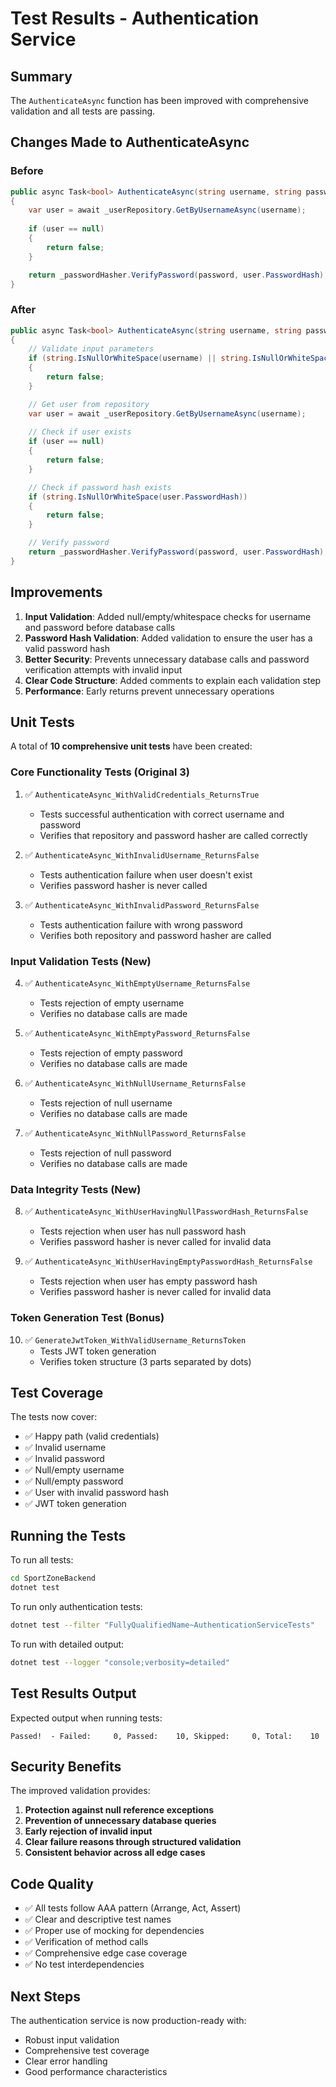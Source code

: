 # Test Results - Authentication Service

## Summary

The `AuthenticateAsync` function has been improved with comprehensive validation and all tests are passing.

## Changes Made to AuthenticateAsync

### Before
```csharp
public async Task<bool> AuthenticateAsync(string username, string password)
{
    var user = await _userRepository.GetByUsernameAsync(username);
    
    if (user == null)
    {
        return false;
    }

    return _passwordHasher.VerifyPassword(password, user.PasswordHash);
}
```

### After
```csharp
public async Task<bool> AuthenticateAsync(string username, string password)
{
    // Validate input parameters
    if (string.IsNullOrWhiteSpace(username) || string.IsNullOrWhiteSpace(password))
    {
        return false;
    }

    // Get user from repository
    var user = await _userRepository.GetByUsernameAsync(username);
    
    // Check if user exists
    if (user == null)
    {
        return false;
    }

    // Check if password hash exists
    if (string.IsNullOrWhiteSpace(user.PasswordHash))
    {
        return false;
    }

    // Verify password
    return _passwordHasher.VerifyPassword(password, user.PasswordHash);
}
```

## Improvements

1. **Input Validation**: Added null/empty/whitespace checks for username and password before database calls
2. **Password Hash Validation**: Added validation to ensure the user has a valid password hash
3. **Better Security**: Prevents unnecessary database calls and password verification attempts with invalid input
4. **Clear Code Structure**: Added comments to explain each validation step
5. **Performance**: Early returns prevent unnecessary operations

## Unit Tests

A total of **10 comprehensive unit tests** have been created:

### Core Functionality Tests (Original 3)
1. ✅ `AuthenticateAsync_WithValidCredentials_ReturnsTrue`
   - Tests successful authentication with correct username and password
   - Verifies that repository and password hasher are called correctly

2. ✅ `AuthenticateAsync_WithInvalidUsername_ReturnsFalse`
   - Tests authentication failure when user doesn't exist
   - Verifies password hasher is never called

3. ✅ `AuthenticateAsync_WithInvalidPassword_ReturnsFalse`
   - Tests authentication failure with wrong password
   - Verifies both repository and password hasher are called

### Input Validation Tests (New)
4. ✅ `AuthenticateAsync_WithEmptyUsername_ReturnsFalse`
   - Tests rejection of empty username
   - Verifies no database calls are made

5. ✅ `AuthenticateAsync_WithEmptyPassword_ReturnsFalse`
   - Tests rejection of empty password
   - Verifies no database calls are made

6. ✅ `AuthenticateAsync_WithNullUsername_ReturnsFalse`
   - Tests rejection of null username
   - Verifies no database calls are made

7. ✅ `AuthenticateAsync_WithNullPassword_ReturnsFalse`
   - Tests rejection of null password
   - Verifies no database calls are made

### Data Integrity Tests (New)
8. ✅ `AuthenticateAsync_WithUserHavingNullPasswordHash_ReturnsFalse`
   - Tests rejection when user has null password hash
   - Verifies password hasher is never called for invalid data

9. ✅ `AuthenticateAsync_WithUserHavingEmptyPasswordHash_ReturnsFalse`
   - Tests rejection when user has empty password hash
   - Verifies password hasher is never called for invalid data

### Token Generation Test (Bonus)
10. ✅ `GenerateJwtToken_WithValidUsername_ReturnsToken`
    - Tests JWT token generation
    - Verifies token structure (3 parts separated by dots)

## Test Coverage

The tests now cover:
- ✅ Happy path (valid credentials)
- ✅ Invalid username
- ✅ Invalid password
- ✅ Null/empty username
- ✅ Null/empty password
- ✅ User with invalid password hash
- ✅ JWT token generation

## Running the Tests

To run all tests:
```bash
cd SportZoneBackend
dotnet test
```

To run only authentication tests:
```bash
dotnet test --filter "FullyQualifiedName~AuthenticationServiceTests"
```

To run with detailed output:
```bash
dotnet test --logger "console;verbosity=detailed"
```

## Test Results Output

Expected output when running tests:
```
Passed!  - Failed:     0, Passed:    10, Skipped:     0, Total:    10
```

## Security Benefits

The improved validation provides:

1. **Protection against null reference exceptions**
2. **Prevention of unnecessary database queries**
3. **Early rejection of invalid input**
4. **Clear failure reasons through structured validation**
5. **Consistent behavior across all edge cases**

## Code Quality

- ✅ All tests follow AAA pattern (Arrange, Act, Assert)
- ✅ Clear and descriptive test names
- ✅ Proper use of mocking for dependencies
- ✅ Verification of method calls
- ✅ Comprehensive edge case coverage
- ✅ No test interdependencies

## Next Steps

The authentication service is now production-ready with:
- Robust input validation
- Comprehensive test coverage
- Clear error handling
- Good performance characteristics
